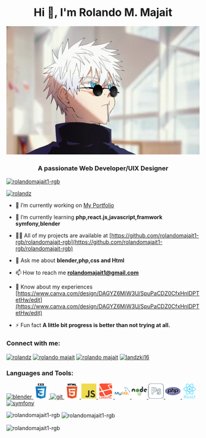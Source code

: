
<h1 align="center">Hi 👋, I'm Rolando M. Majait</h1>
<img src="sample 2.gif"/>
<h3 align="center">A passionate Web Developer/UIX Designer</h3>

<p align="left"> <a href="https://github.com/ryo-ma/github-profile-trophy"><img src="https://github-profile-trophy.vercel.app/?username=rolandomajait1-rgb" alt="rolandomajait1-rgb" /></a> </p>

<p align="left"> <a href="https://twitter.com/rolandz" target="blank"><img src="https://img.shields.io/twitter/follow/rolandz?logo=twitter&style=for-the-badge" alt="rolandz" /></a> </p>

- 🔭 I’m currently working on [My Portfolio](https://github.com/rolandomajait1-rgb/rolandomajait-rgb)

- 🌱 I’m currently learning **php,react.js,javascript,framwork symfony,blender**

- 👨‍💻 All of my projects are available at [https://github.com/rolandomajait1-rgb/rolandomajait-rgb](https://github.com/rolandomajait1-rgb/rolandomajait-rgb)

- 💬 Ask me about **blender,php,css and Html**

- 📫 How to reach me **rolandomajait1@gmail.com**

- 📄 Know about my experiences [https://www.canva.com/design/DAGYZ6MiW3U/SpuPaCDZ0CfxHnlDPTetHw/edit](https://www.canva.com/design/DAGYZ6MiW3U/SpuPaCDZ0CfxHnlDPTetHw/edit)

- ⚡ Fun fact **A little bit progress is better than not trying at all.**

<h3 align="left">Connect with me:</h3>
<p align="left">
<a href="https://twitter.com/rolandz" target="blank"><img align="center" src="https://raw.githubusercontent.com/rahuldkjain/github-profile-readme-generator/master/src/images/icons/Social/twitter.svg" alt="rolandz" height="30" width="40" /></a>
<a href="https://linkedin.com/in/rolando majait" target="blank"><img align="center" src="https://raw.githubusercontent.com/rahuldkjain/github-profile-readme-generator/master/src/images/icons/Social/linked-in-alt.svg" alt="rolando majait" height="30" width="40" /></a>
<a href="https://fb.com/rolando majait" target="blank"><img align="center" src="https://raw.githubusercontent.com/rahuldkjain/github-profile-readme-generator/master/src/images/icons/Social/facebook.svg" alt="rolando majait" height="30" width="40" /></a>
<a href="https://instagram.com/landzki16" target="blank"><img align="center" src="https://raw.githubusercontent.com/rahuldkjain/github-profile-readme-generator/master/src/images/icons/Social/instagram.svg" alt="landzki16" height="30" width="40" /></a>
</p>

<h3 align="left">Languages and Tools:</h3>
<p <img src="https://raw.githubusercontent.com/devicons/devicon/master/icons/amazonwebservices/amazonwebservices-original-wordmark.svg" alt="aws" width="40" height="40"/> </a> <a href="https://www.blender.org/" target="_blank" rel="noreferrer"> <img src="https://download.blender.org/branding/community/blender_community_badge_white.svg" alt="blender" width="40" height="40"/> </a> <a href="https://www.w3schools.com/css/" target="_blank" rel="noreferrer"> <img src="https://raw.githubusercontent.com/devicons/devicon/master/icons/css3/css3-original-wordmark.svg" alt="css3" width="40" height="40"/> </a> <a href="https://git-scm.com/" target="_blank" rel="noreferrer"> <img src="https://www.vectorlogo.zone/logos/git-scm/git-scm-icon.svg" alt="git" width="40" height="40"/> </a> <a href="https://www.w3.org/html/" target="_blank" rel="noreferrer"> <img src="https://raw.githubusercontent.com/devicons/devicon/master/icons/html5/html5-original-wordmark.svg" alt="html5" width="40" height="40"/> </a> <a href="https://developer.mozilla.org/en-US/docs/Web/JavaScript" target="_blank" rel="noreferrer"> <img src="https://raw.githubusercontent.com/devicons/devicon/master/icons/javascript/javascript-original.svg" alt="javascript" width="40" height="40"/> </a> <a href="https://laravel.com/" target="_blank" rel="noreferrer"> <img src="https://raw.githubusercontent.com/devicons/devicon/master/icons/laravel/laravel-plain-wordmark.svg" alt="laravel" width="40" height="40"/> </a> <a href="https://www.mysql.com/" target="_blank" rel="noreferrer"> <img src="https://raw.githubusercontent.com/devicons/devicon/master/icons/mysql/mysql-original-wordmark.svg" alt="mysql" width="40" height="40"/> </a> <a href="https://nodejs.org" target="_blank" rel="noreferrer"> <img src="https://raw.githubusercontent.com/devicons/devicon/master/icons/nodejs/nodejs-original-wordmark.svg" alt="nodejs" width="40" height="40"/> </a> <a href="https://www.photoshop.com/en" target="_blank" rel="noreferrer"> <img src="https://raw.githubusercontent.com/devicons/devicon/master/icons/photoshop/photoshop-line.svg" alt="photoshop" width="40" height="40"/> </a> <a href="https://www.php.net" target="_blank" rel="noreferrer"> <img src="https://raw.githubusercontent.com/devicons/devicon/master/icons/php/php-original.svg" alt="php" width="40" height="40"/> </a> <a href="https://reactjs.org/" target="_blank" rel="noreferrer"> <img src="https://raw.githubusercontent.com/devicons/devicon/master/icons/react/react-original-wordmark.svg" alt="react" width="40" height="40"/> </a> <a href="https://symfony.com" target="_blank" rel="noreferrer"> <img src="https://symfony.com/logos/symfony_black_03.svg" alt="symfony" width="40" height="40"/> </a> </p>

<p><img align="left" src="https://github-readme-stats.vercel.app/api/top-langs?username=rolandomajait1-rgb&show_icons=true&locale=en&layout=compact" alt="rolandomajait1-rgb" /></p>

<p>&nbsp;<img align="center" src="https://github-readme-stats.vercel.app/api?username=rolandomajait1-rgb&show_icons=true&locale=en" alt="rolandomajait1-rgb" /></p>

<p><img align="center" src="https://github-readme-streak-stats.herokuapp.com/?user=rolandomajait1-rgb&" alt="rolandomajait1-rgb" /></p>

